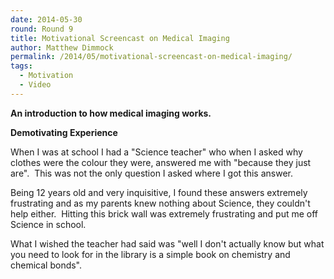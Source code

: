 ```yaml
---
date: 2014-05-30
round: Round 9
title: Motivational Screencast on Medical Imaging
author: Matthew Dimmock
permalink: /2014/05/motivational-screencast-on-medical-imaging/
tags:
  - Motivation
  - Video
---
```

**An introduction to how medical imaging works.**



**Demotivating Experience**

When I was at school I had a "Science teacher" who when I asked why clothes were the colour they were, answered me with "because they just are".  This was not the only question I asked where I got this answer.

Being 12 years old and very inquisitive, I found these answers extremely frustrating and as my parents knew nothing about Science, they couldn't help either.  Hitting this brick wall was extremely frustrating and put me off Science in school.

What I wished the teacher had said was "well I don't actually know but what you need to look for in the library is a simple book on chemistry and chemical bonds".
